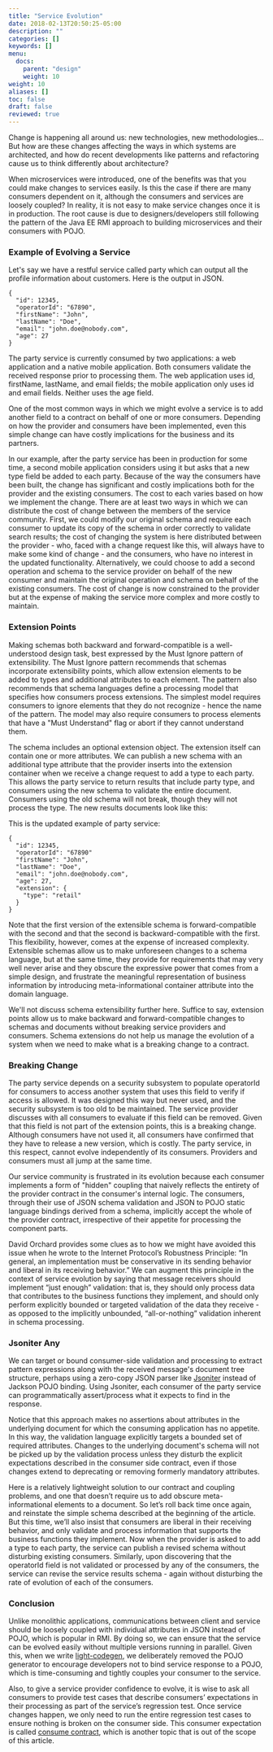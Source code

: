 ```yaml
---
title: "Service Evolution"
date: 2018-02-13T20:50:25-05:00
description: ""
categories: []
keywords: []
menu:
  docs:
    parent: "design"
    weight: 10
weight: 10
aliases: []
toc: false
draft: false
reviewed: true
---
```


Change is happening all around us: new technologies, new methodologies… But how are these changes affecting the ways in which systems are architected, and how do recent developments like patterns and refactoring cause us to think differently about architecture?

When microservices were introduced, one of the benefits was that you could make changes to services easily. Is this the case if there are many consumers dependent on it, although the consumers and services are loosely coupled? In reality, it is not easy to make service changes once it is in production. The root cause is due to designers/developers still following the pattern of the Java EE RMI approach to building microservices and their consumers with POJO.

### Example of Evolving a Service

Let's say we have a restful service called party which can output all the profile information about customers. Here is the output in JSON.

```
{
  "id": 12345,
  "operatorId": "67890",
  "firstName": "John",
  "lastName": "Doe",
  "email": "john.doe@nobody.com",
  "age": 27 
}
```

The party service is currently consumed by two applications: a web application and a native mobile application. Both consumers validate the received response prior to processing them. The web application uses id, firstName, lastName, and email fields; the mobile application only uses id and email fields. Neither uses the age field. 

One of the most common ways in which we might evolve a service is to add another field to a contract on behalf of one or more consumers. Depending on how the provider and consumers have been implemented, even this simple change can have costly implications for the business and its partners.

In our example, after the party service has been in production for some time, a second mobile application considers using it but asks that a new type field be added to each party. Because of the way the consumers have been built, the change has significant and costly implications both for the provider and the existing consumers. The cost to each varies based on how we implement the change. There are at least two ways in which we can distribute the cost of change between the members of the service community. First, we could modify our original schema and require each consumer to update its copy of the schema in order correctly to validate search results; the cost of changing the system is here distributed between the provider - who, faced with a change request like this, will always have to make some kind of change - and the consumers, who have no interest in the updated functionality. Alternatively, we could choose to add a second operation and schema to the service provider on behalf of the new consumer and maintain the original operation and schema on behalf of the existing consumers. The cost of change is now constrained to the provider but at the expense of making the service more complex and more costly to maintain.

### Extension Points

Making schemas both backward and forward-compatible is a well-understood design task, best expressed by the Must Ignore pattern of extensibility. The Must Ignore pattern recommends that schemas incorporate extensibility points, which allow extension elements to be added to types and additional attributes to each element. The pattern also recommends that schema languages define a processing model that specifies how consumers process extensions. The simplest model requires consumers to ignore elements that they do not recognize - hence the name of the pattern. The model may also require consumers to process elements that have a "Must Understand" flag or abort if they cannot understand them.


The schema includes an optional extension object. The extension itself can contain one or more attributes. We can publish a new schema with an additional type attribute that the provider inserts into the extension container when we receive a change request to add a type to each party. This allows the party service to return results that include party type, and consumers using the new schema to validate the entire document. Consumers using the old schema will not break, though they will not process the type. The new results documents look like this:

This is the updated example of party service:

```
{
  "id": 12345,
  "operatorId": "67890"
  "firstName": "John",
  "lastName": "Doe",
  "email": "john.doe@nobody.com",
  "age": 27,
  "extension": {
    "type": "retail"
  }
}
```

Note that the first version of the extensible schema is forward-compatible with the second and that the second is backward-compatible with the first. This flexibility, however, comes at the expense of increased complexity. Extensible schemas allow us to make unforeseen changes to a schema language, but at the same time, they provide for requirements that may very well never arise and they obscure the expressive power that comes from a simple design, and frustrate the meaningful representation of business information by introducing meta-informational container attribute into the domain language.

We'll not discuss schema extensibility further here. Suffice to say, extension points allow us to make backward and forward-compatible changes to schemas and documents without breaking service providers and consumers. Schema extensions do not help us manage the evolution of a system when we need to make what is a breaking change to a 
contract.

### Breaking Change

The party service depends on a security subsystem to populate operatorId for consumers to access another system that uses this field to verify if access is allowed. It was designed this way but never used, and the security subsystem is too old to be maintained. The service provider discusses with all consumers to evaluate if this field can be removed. Given that this field is not part of the extension points, this is a breaking change. Although consumers have not used it, all consumers have confirmed that they have to release a new version, which is costly. The party service, in this respect, cannot evolve independently of its consumers. Providers and consumers must all jump at the same time.

Our service community is frustrated in its evolution because each consumer implements a form of "hidden" coupling that naively reflects the entirety of the provider contract in the consumer's internal logic. The consumers, through their use of JSON schema validation and JSON to POJO static language bindings derived from a schema, implicitly 
accept the whole of the provider contract, irrespective of their appetite for processing the component parts.

David Orchard provides some clues as to how we might have avoided this issue when he wrote to the Internet Protocol’s Robustness Principle: “In general, an implementation must be conservative in its sending behavior and liberal in its receiving behavior.” We can augment this principle in the context of service evolution by saying that message receivers should implement “just enough” validation: that is, they should only process data that contributes to the business functions they implement, and should only perform explicitly bounded or targeted validation of the data they receive - as opposed to the implicitly unbounded, “all-or-nothing” validation inherent in schema processing.

### Jsoniter Any

We can target or bound consumer-side validation and processing to extract pattern expressions along with the received message's document tree structure, perhaps using a zero-copy JSON parser like [Jsoniter][] instead of Jackson POJO binding. Using Jsoniter, each consumer of the party service can programmatically assert/process what it expects 
to find in the response.


Notice that this approach makes no assertions about attributes in the underlying document for which the consuming application has no appetite. In this way, the validation language explicitly targets a bounded set of required attributes. Changes to the underlying document's schema will not be picked up by the validation process unless they disturb the explicit expectations described in the consumer side contract, even if those changes extend to deprecating or removing formerly mandatory attributes.

Here is a relatively lightweight solution to our contract and coupling problems, and one that doesn’t require us to add obscure meta-informational elements to a document. So let’s roll back time once again, and reinstate the simple schema described at the beginning of the article. But this time, we’ll also insist that consumers are liberal in their receiving behavior, and only validate and process information that supports the business functions they implement. Now when the provider is asked to add a type to each party, the service can publish a revised schema without disturbing existing consumers. Similarly, upon discovering that the operatorId field is not validated or processed by any of the consumers, the service can revise the service results schema - again without disturbing the rate of evolution of each of the consumers.

### Conclusion

Unlike monolithic applications, communications between client and service should be loosely coupled with individual attributes in JSON instead of POJO, which is popular in RMI. By doing so, we can ensure that the service can be evolved easily without multiple versions running in parallel. Given this, when we write [light-codegen][], we deliberately removed the POJO generator to encourage developers not to bind service response to a POJO, which is time-consuming and tightly couples your consumer to the service.

Also, to give a service provider confidence to evolve, it is wise to ask all consumers to provide test cases that describe consumers’ expectations in their processing as part of the service’s regression test. Once service changes happen, we only need to run the entire regression test cases to ensure nothing is broken on the consumer side. This consumer expectation is called [consume contract][], which is another topic that is out of the scope of this article.  

[consume contract]: /design/consumer-contract/
[light-codegen]: https://github.com/networknt/light-codegen
[Jsoniter]: https://github.com/json-iterator/java